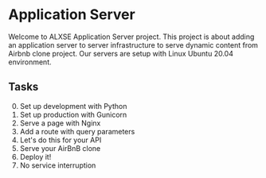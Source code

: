 # Application Server

Welcome to ALXSE Application Server project. This project is about adding an application server to server infrastructure to serve dynamic content from Airbnb clone project. Our servers are setup with Linux Ubuntu 20.04 environment.

## Tasks

0. Set up development with Python
1. Set up production with Gunicorn
2. Serve a page with Nginx
3. Add a route with query parameters
4. Let's do this for your API
5. Serve your AirBnB clone
6. Deploy it!
7. No service interruption
